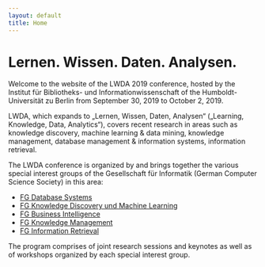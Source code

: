 ```yaml
---
layout: default
title: Home
---
```


# Lernen. Wissen. Daten. Analysen.

Welcome to the website of the LWDA 2019 conference, hosted by the Institut für Bibliotheks- und Informationwissenschaft of the Humboldt-Universität zu Berlin from September 30, 2019 to October 2, 2019.

LWDA, which expands to „Lernen, Wissen, Daten, Analysen“ („Learning, Knowledge, Data, Analytics“), covers recent research in areas such as knowledge discovery, machine learning & data mining, knowledge management, database management & information systems, information retrieval.

The LWDA conference is organized by and brings together the various special interest groups of the Gesellschaft für Informatik (German Computer Science Society) in this area:

- [FG Database Systems](https://fg-db.gi.de/)
- [FG Knowledge Discovery und Machine Learning](https://kdml.iais.fraunhofer.de/)
- [FG Business Intelligence](https://fg-wi-bi.gi.de/)
- [FG Knowledge Management](https://fgwm.de/)
- [FG Information Retrieval](http://fg-retrieval.gi.de/)

The program comprises of joint research sessions and keynotes as well as of workshops organized by each special interest group.
